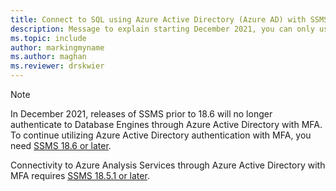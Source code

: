 ```yaml
---
title: Connect to SQL using Azure Active Directory (Azure AD) with SSMS 18.6 and later
description: Message to explain starting December 2021, you can only use Azure Active Directory (Azure AD) with SSMS 18.6 and later
ms.topic: include
author: markingmyname
ms.author: maghan
ms.reviewer: drskwier
---
```


> [!NOTE]
> In December 2021, releases of SSMS prior to 18.6 will no longer authenticate to Database Engines through Azure Active Directory with MFA.
> To continue utilizing Azure Active Directory authentication with MFA, you need [SSMS 18.6 or later](../ssms/download-sql-server-management-studio-ssms.md).
>
> Connectivity to Azure Analysis Services through Azure Active Directory with MFA requires [SSMS 18.5.1 or later](../ssms/download-sql-server-management-studio-ssms.md).
